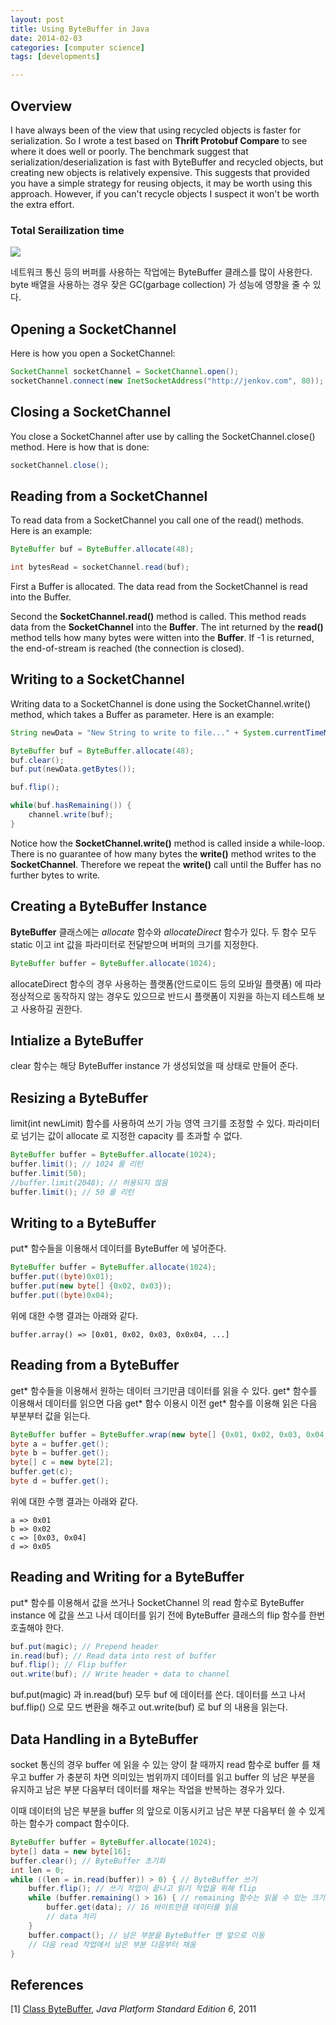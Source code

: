 ```yaml
---
layout: post
title: Using ByteBuffer in Java
date: 2014-02-03
categories: [computer science]
tags: [developments]

---
```


Overview
---

I have always been of the view that using recycled objects is faster for serialization.
So I wrote a test based on **Thrift Protobuf Compare** to see where it does well or poorly.
The benchmark suggest that serialization/deserialization is fast with ByteBuffer and recycled objects, but creating new objects is relatively expensive.
This suggests that provided you have a simple strategy for reusing objects, it may be worth using this approach. However, if you can't recycle objects I suspect it won't be worth the extra effort.

### Total Serailization time

![](http://sungsoo.github.com/images/chart.png)

네트워크 통신 등의 버퍼를 사용하는 작업에는 ByteBuffer 클래스를 많이 사용한다.
byte 배열을 사용하는 경우 잦은 GC(garbage collection) 가 성능에 영향을 줄 수 있다.


Opening a SocketChannel
---

Here is how you open a SocketChannel:

```java
SocketChannel socketChannel = SocketChannel.open();
socketChannel.connect(new InetSocketAddress("http://jenkov.com", 80));
```

Closing a SocketChannel
---

You close a SocketChannel after use by calling the SocketChannel.close() method. Here is how that is done:

```java
socketChannel.close();    
```

Reading from a SocketChannel
---

To read data from a SocketChannel you call one of the read() methods. Here is an example:

```java
ByteBuffer buf = ByteBuffer.allocate(48);

int bytesRead = socketChannel.read(buf);
```

First a Buffer is allocated. The data read from the SocketChannel is read into the Buffer.

Second the **SocketChannel.read()** method is called. This method reads data from the **SocketChannel** into the **Buffer**. The int returned by the **read()** method tells how many bytes were witten into the **Buffer**. If -1 is returned, the end-of-stream is reached (the connection is closed).

Writing to a SocketChannel
---

Writing data to a SocketChannel is done using the SocketChannel.write() method, which takes a Buffer as parameter. Here is an example:

```java
String newData = "New String to write to file..." + System.currentTimeMillis();

ByteBuffer buf = ByteBuffer.allocate(48);
buf.clear();
buf.put(newData.getBytes());

buf.flip();

while(buf.hasRemaining()) {
    channel.write(buf);
}
```

Notice how the **SocketChannel.write()** method is called inside a while-loop. There is no guarantee of how many bytes the **write()** method writes to the **SocketChannel**. Therefore we repeat the **write()** call until the Buffer has no further bytes to write.


Creating a ByteBuffer Instance 
---
**ByteBuffer** 클래스에는 *allocate* 함수와 *allocateDirect* 함수가 있다.
두 함수 모두 static 이고 int 값을 파라미터로 전달받으며 버퍼의 크기를 지정한다.

```java
ByteBuffer buffer = ByteBuffer.allocate(1024);  
```

allocateDirect 함수의 경우 사용하는 플랫폼(안드로이드 등의 모바일 플랫폼) 에 따라 정상적으로 동작하지 않는 경우도 있으므로 반드시 플랫폼이 지원을 하는지 테스트해 보고 사용하길 권한다.


Intialize a ByteBuffer
---
clear 함수는 해당 ByteBuffer instance 가 생성되었을 때 상태로 만들어 준다.

Resizing a ByteBuffer
---
limit(int newLimit) 함수를 사용하여 쓰기 가능 영역 크기를 조정할 수 있다.
파라미터로 넘기는 값이 allocate 로 지정한 capacity 를 초과할 수 없다.

```java
ByteBuffer buffer = ByteBuffer.allocate(1024);  
buffer.limit(); // 1024 를 리턴  
buffer.limit(50);  
//buffer.limit(2048); // 허용되지 않음  
buffer.limit(); // 50 를 리턴  
```

Writing to a ByteBuffer
---
put* 함수들을 이용해서 데이터를 ByteBuffer 에 넣어준다.

```java
ByteBuffer buffer = ByteBuffer.allocate(1024);  
buffer.put((byte)0x01);  
buffer.put(new byte[] {0x02, 0x03});  
buffer.put((byte)0x04);  
```

위에 대한 수행 결과는 아래와 같다.

```
buffer.array() => [0x01, 0x02, 0x03, 0x0x04, ...]
```

Reading from a ByteBuffer
---
get* 함수들을 이용해서 원하는 데이터 크기만큼 데이터를 읽을 수 있다.
get* 함수를 이용해서 데이터를 읽으면 다음 get* 함수 이용시 이전 get* 함수를 이용해 읽은 다음 부분부터 값을 읽는다.

```java
ByteBuffer buffer = ByteBuffer.wrap(new byte[] {0x01, 0x02, 0x03, 0x04, 0x05, 0x06});  
byte a = buffer.get();  
byte b = buffer.get();  
byte[] c = new byte[2];  
buffer.get(c);  
byte d = buffer.get();  
```

위에 대한 수행 결과는 아래와 같다.

```
a => 0x01
b => 0x02
c => [0x03, 0x04]
d => 0x05
```

Reading and Writing for a ByteBuffer
---
put* 함수를 이용해서 값을 쓰거나 SocketChannel 의 read 함수로 ByteBuffer instance 에 값을 쓰고 나서 데이터를 읽기 전에 ByteBuffer 클래스의 flip 함수를 한번 호출해야 한다.

```java
buf.put(magic); // Prepend header  
in.read(buf); // Read data into rest of buffer  
buf.flip(); // Flip buffer  
out.write(buf); // Write header + data to channel  
```
buf.put(magic) 과 in.read(buf) 모두 buf 에 데이터를 쓴다.
데이터를 쓰고 나서 buf.flip() 으로 모드 변환을 해주고
out.write(buf) 로 buf 의 내용을 읽는다.


Data Handling in a ByteBuffer
---
socket 통신의 경우 buffer 에 읽을 수 있는 양이 찰 때까지 read 함수로 buffer 를 채우고 buffer 가 충분히 차면 의미있는 범위까지 데이터를 읽고 buffer 의 남은 부분을 유지하고 남은 부분 다음부터 데이터를 채우는 작업을 반복하는 경우가 있다.

이때 데이터의 남은 부분을 buffer 의 앞으로 이동시키고 남은 부분 다음부터 쓸 수 있게 하는 함수가 compact 함수이다.

```java
ByteBuffer buffer = ByteBuffer.allocate(1024);  
byte[] data = new byte[16];  
buffer.clear(); // ByteBuffer 초기화  
int len = 0;  
while ((len = in.read(buffer)) > 0) { // ByteBuffer 쓰기  
	buffer.flip(); // 쓰기 작업이 끝나고 읽기 작업을 위해 flip  
	while (buffer.remaining() > 16) { // remaining 함수는 읽을 수 있는 크기를 리턴  
		buffer.get(data); // 16 바이트만큼 데이터를 읽음  
		// data 처리  
	}  
	buffer.compact(); // 남은 부분을 ByteBuffer 맨 앞으로 이동   
	// 다음 read 작업에서 남은 부분 다음부터 채움  
}  
```

References
---
[1] [Class ByteBuffer](http://download.oracle.com/javase/6/docs/api/java/nio/ByteBuffer.html), *Java Platform Standard Edition 6*, 2011











